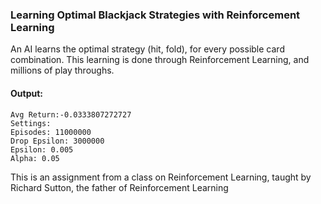 ### Learning Optimal Blackjack Strategies with Reinforcement Learning


An AI learns the optimal strategy (hit, fold), for every possible card combination.
This learning is done through Reinforcement Learning, and millions of play throughs. 

#### Output:
```
Avg Return:-0.0333807272727
Settings:
Episodes: 11000000
Drop Epsilon: 3000000
Epsilon: 0.005
Alpha: 0.05
```

This is an assignment from a class on Reinforcement Learning, taught by Richard Sutton, the father of Reinforcement Learning
